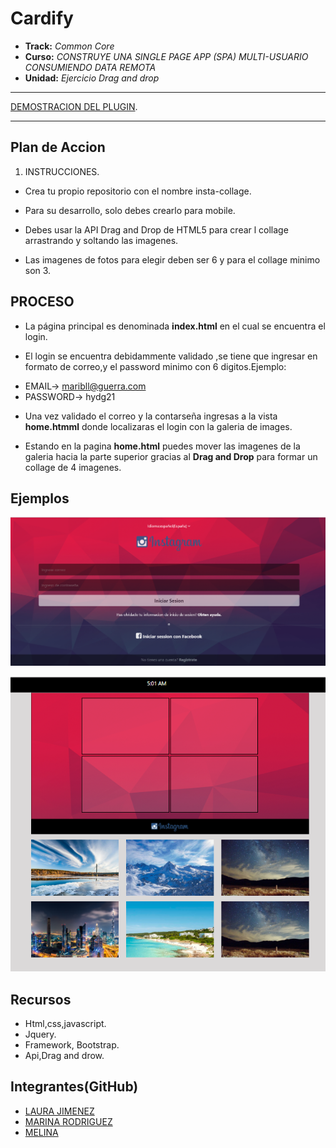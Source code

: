 # Cardify

* **Track:** _Common Core_
* **Curso:** _CONSTRUYE UNA SINGLE PAGE APP (SPA) MULTI-USUARIO CONSUMIENDO DATA REMOTA_
* **Unidad:** _Ejercicio Drag and drop_

*** 
[DEMOSTRACION DEL PLUGIN](https://laurajh16.github.io/instaCollage/).

***
## Plan de Accion

1. INSTRUCCIONES.

* Crea tu propio repositorio con el nombre insta-collage.

* Para su desarrollo, solo debes crearlo para mobile.

* Debes usar la API Drag and Drop de HTML5 para crear l collage arrastrando y soltando las imagenes.

* Las imagenes de fotos para elegir deben ser 6 y para el collage minimo son 3.


## PROCESO
* La página principal es denominada **index.html** en el cual se encuentra el login.

* El login se encuentra debidammente validado ,se tiene que ingresar en formato de correo,y el password minimo con 6 digitos.Ejemplo:
 
 - EMAIL-> maribll@guerra.com
 - PASSWORD-> hydg21

* Una vez validado el correo y la contarseña ingresas a la vista **home.htmml** donde localizaras el login con la galeria de images.

* Estando en la pagina **home.html** puedes mover las imagenes de la galeria hacia la parte superior gracias al **Drag and Drop** para formar un collage de 4 imagenes.

## Ejemplos

![login](assets/images/login.png)

![home](assets/images/home.png)

## Recursos

- Html,css,javascript.
- Jquery.
- Framework, Bootstrap.
- Api,Drag and drow.

## Integrantes(GitHub)

* [LAURA JIMENEZ](https://github.com/LauraJH16)
* [MARINA RODRIGUEZ](https://github.com/MarinaRH)
* [MELINA ](https://github.com/MarinaRH)